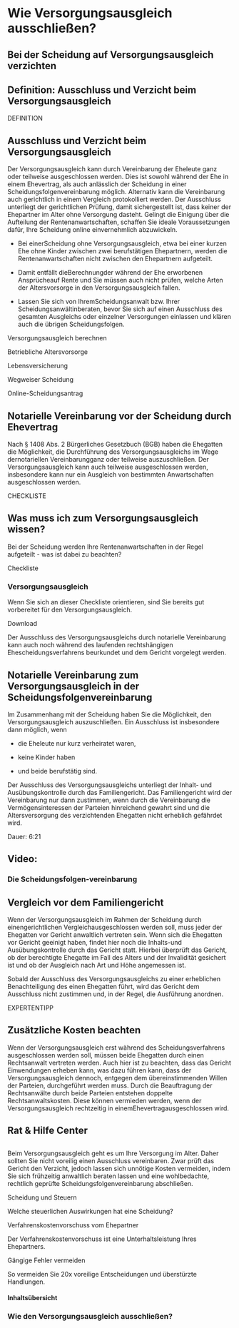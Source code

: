 # Wie Versorgungsausgleich ausschließen?

## Bei der Scheidung auf Versorgungsausgleich verzichten

## Definition: Ausschluss und Verzicht beim Versorgungsausgleich

DEFINITION

## Ausschluss und Verzicht beim Versorgungsausgleich

Der Versorgungsausgleich kann durch Vereinbarung der Eheleute ganz oder teilweise ausgeschlossen werden. Dies ist sowohl während der Ehe in einem Ehevertrag, als auch anlässlich der Scheidung in einer Scheidungsfolgenvereinbarung möglich. Alternativ kann die Vereinbarung auch gerichtlich in einem Vergleich protokolliert werden. Der Ausschluss unterliegt der gerichtlichen Prüfung, damit sichergestellt ist, dass keiner der Ehepartner im Alter ohne Versorgung dasteht. Gelingt die Einigung über die Aufteilung der Rentenanwartschaften, schaffen Sie ideale Voraussetzungen dafür, Ihre Scheidung online einvernehmlich abzuwickeln.

- Bei einerScheidung ohne Versorgungsausgleich, etwa bei einer kurzen Ehe ohne Kinder zwischen zwei berufstätigen Ehepartnern, werden die Rentenanwartschaften nicht zwischen den Ehepartnern aufgeteilt.

- Damit entfällt dieBerechnungder während der Ehe erworbenen Ansprücheauf Rente und Sie müssen auch nicht prüfen, welche Arten der Altersvorsorge in den Versorgungsausgleich fallen.

- Lassen Sie sich von IhremScheidungsanwalt bzw. Ihrer Scheidungsanwältinberaten, bevor Sie sich auf einen Ausschluss des gesamten Ausgleichs oder einzelner Versorgungen einlassen und klären auch die übrigen Scheidungsfolgen.

Versorgungsausgleich berechnen

Betriebliche Altersvorsorge

Lebensversicherung

Wegweiser Scheidung

Online-Scheidungsantrag

## Notarielle Vereinbarung vor der Scheidung durch Ehevertrag

Nach § 1408 Abs. 2 Bürgerliches Gesetzbuch (BGB) haben die Ehegatten die Möglichkeit, die Durchführung des Versorgungsausgleichs im Wege dernotariellen Vereinbarungganz oder teilweise auszuschließen. Der Versorgungsausgleich kann auch teilweise ausgeschlossen werden, insbesondere kann nur ein Ausgleich von bestimmten Anwartschaften ausgeschlossen werden.

CHECKLISTE

## Was muss ich zum Versorgungsausgleich wissen?

Bei der Scheidung werden Ihre Rentenanwartschaften in der Regel aufgeteilt - was ist dabei zu beachten?

Checkliste

### Versorgungsausgleich

Wenn Sie sich an dieser Checkliste orientieren, sind Sie bereits gut vorbereitet für den Versorgungsausgleich.

Download

Der Ausschluss des Versorgungsausgleichs durch notarielle Vereinbarung kann auch noch während des laufenden rechtshängigen Ehescheidungsverfahrens beurkundet und dem Gericht vorgelegt werden.

## Notarielle Vereinbarung zum Versorgungsausgleich in der Scheidungsfolgenvereinbarung

Im Zusammenhang mit der Scheidung haben Sie die Möglichkeit, den Versorgungsausgleich auszuschließen. Ein Ausschluss ist insbesondere dann möglich, wenn

- die Eheleute nur kurz verheiratet waren,

- keine Kinder haben

- und beide berufstätig sind.

Der Ausschluss des Versorgungsausgleichs unterliegt der Inhalt- und Ausübungskontrolle durch das Familiengericht. Das Familiengericht wird der Vereinbarung nur dann zustimmen, wenn durch die Vereinbarung die Vermögensinteressen der Parteien hinreichend gewahrt sind und die Altersversorgung des verzichtenden Ehegatten nicht erheblich gefährdet wird.

Dauer: 6:21

## Video:

### Die Scheidungsfolgen-vereinbarung

## Vergleich vor dem Familiengericht

Wenn der Versorgungsausgleich im Rahmen der Scheidung durch einengerichtlichen Vergleichausgeschlossen werden soll, muss jeder der Ehegatten vor Gericht anwaltlich vertreten sein. Wenn sich die Ehegatten vor Gericht geeinigt haben, findet hier noch die Inhalts-und Ausübungskontrolle durch das Gericht statt. Hierbei überprüft das Gericht, ob der berechtigte Ehegatte im Fall des Alters und der Invalidität gesichert ist und ob der Ausgleich nach Art und Höhe angemessen ist.

Sobald der Ausschluss des Versorgungsausgleichs zu einer erheblichen Benachteiligung des einen Ehegatten führt, wird das Gericht dem Ausschluss nicht zustimmen und, in der Regel, die Ausführung anordnen.

EXPERTENTIPP

## Zusätzliche Kosten beachten

Wenn der Versorgungsausgleich erst während des Scheidungsverfahrens ausgeschlossen werden soll, müssen beide Ehegatten durch einen Rechtsanwalt vertreten werden. Auch hier ist zu beachten, dass das Gericht Einwendungen erheben kann, was dazu führen kann, dass der Versorgungsausgleich dennoch, entgegen dem übereinstimmenden Willen der Parteien, durchgeführt werden muss. Durch die Beauftragung der Rechtsanwälte durch beide Parteien entstehen doppelte Rechtsanwaltskosten. Diese können vermieden werden, wenn der Versorgungsausgleich rechtzeitig in einemEhevertragausgeschlossen wird.

## Rat & Hilfe Center

## 

Beim Versorgungsausgleich geht es um Ihre Versorgung im Alter. Daher sollten Sie nicht voreilig einen Ausschluss vereinbaren. Zwar prüft das Gericht den Verzicht, jedoch lassen sich unnötige Kosten vermeiden, indem Sie sich frühzeitig anwaltlich beraten lassen und eine wohlbedachte, rechtlich geprüfte Scheidungsfolgenvereinbarung abschließen.

Scheidung und Steuern

Welche steuerlichen Auswirkungen hat eine Scheidung?

Verfahrenskostenvorschuss vom Ehepartner

Der Verfahrenskostenvorschuss ist eine Unterhaltsleistung Ihres Ehepartners.

Gängige Fehler vermeiden

So vermeiden Sie 20x voreilige Entscheidungen und überstürzte Handlungen.

#### Inhaltsübersicht

### Wie den Versorgungsausgleich ausschließen?